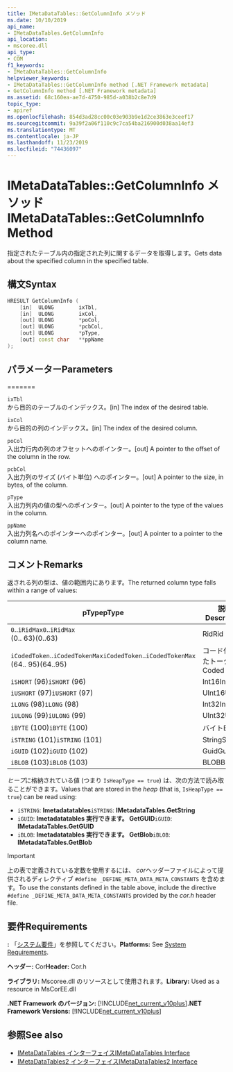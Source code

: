 ```yaml
---
title: IMetaDataTables::GetColumnInfo メソッド
ms.date: 10/10/2019
api_name:
- IMetaDataTables.GetColumnInfo
api_location:
- mscoree.dll
api_type:
- COM
f1_keywords:
- IMetaDataTables::GetColumnInfo
helpviewer_keywords:
- IMetaDataTables::GetColumnInfo method [.NET Framework metadata]
- GetColumnInfo method [.NET Framework metadata]
ms.assetid: 68c160ea-ae7d-4750-985d-a038b2c8e7d9
topic_type:
- apiref
ms.openlocfilehash: 854d3ad28cc00c03e903b9e1d2ce3863e3ceef17
ms.sourcegitcommit: 9a39f2a06f110c9c7ca54ba216900d038aa14ef3
ms.translationtype: MT
ms.contentlocale: ja-JP
ms.lasthandoff: 11/23/2019
ms.locfileid: "74436097"
---
```

# <a name="imetadatatablesgetcolumninfo-method"></a><span data-ttu-id="3bfbd-102">IMetaDataTables::GetColumnInfo メソッド</span><span class="sxs-lookup"><span data-stu-id="3bfbd-102">IMetaDataTables::GetColumnInfo Method</span></span>
<span data-ttu-id="3bfbd-103">指定されたテーブル内の指定された列に関するデータを取得します。</span><span class="sxs-lookup"><span data-stu-id="3bfbd-103">Gets data about the specified column in the specified table.</span></span>  
  
## <a name="syntax"></a><span data-ttu-id="3bfbd-104">構文</span><span class="sxs-lookup"><span data-stu-id="3bfbd-104">Syntax</span></span>  
  
```cpp  
HRESULT GetColumnInfo (   
    [in]  ULONG        ixTbl,  
    [in]  ULONG        ixCol,  
    [out] ULONG        *poCol,  
    [out] ULONG        *pcbCol,  
    [out] ULONG        *pType,  
    [out] const char   **ppName  
);  
```  
  
## <a name="parameters"></a><span data-ttu-id="3bfbd-105">パラメーター</span><span class="sxs-lookup"><span data-stu-id="3bfbd-105">Parameters</span></span>
=======

 `ixTbl`  
 <span data-ttu-id="3bfbd-106">から目的のテーブルのインデックス。</span><span class="sxs-lookup"><span data-stu-id="3bfbd-106">[in] The index of the desired table.</span></span>  
  
 `ixCol`  
 <span data-ttu-id="3bfbd-107">から目的の列のインデックス。</span><span class="sxs-lookup"><span data-stu-id="3bfbd-107">[in] The index of the desired column.</span></span>  
  
 `poCol`  
 <span data-ttu-id="3bfbd-108">入出力行内の列のオフセットへのポインター。</span><span class="sxs-lookup"><span data-stu-id="3bfbd-108">[out] A pointer to the offset of the column in the row.</span></span>  
  
 `pcbCol`  
 <span data-ttu-id="3bfbd-109">入出力列のサイズ (バイト単位) へのポインター。</span><span class="sxs-lookup"><span data-stu-id="3bfbd-109">[out] A pointer to the size, in bytes, of the column.</span></span>  
  
 `pType`  
 <span data-ttu-id="3bfbd-110">入出力列内の値の型へのポインター。</span><span class="sxs-lookup"><span data-stu-id="3bfbd-110">[out] A pointer to the type of the values in the column.</span></span>  
  
 `ppName`  
 <span data-ttu-id="3bfbd-111">入出力列名へのポインターへのポインター。</span><span class="sxs-lookup"><span data-stu-id="3bfbd-111">[out] A pointer to a pointer to the column name.</span></span>  
 
## <a name="remarks"></a><span data-ttu-id="3bfbd-112">コメント</span><span class="sxs-lookup"><span data-stu-id="3bfbd-112">Remarks</span></span>

<span data-ttu-id="3bfbd-113">返される列の型は、値の範囲内にあります。</span><span class="sxs-lookup"><span data-stu-id="3bfbd-113">The returned column type falls within a range of values:</span></span>

| <span data-ttu-id="3bfbd-114">pType</span><span class="sxs-lookup"><span data-stu-id="3bfbd-114">pType</span></span>                    | <span data-ttu-id="3bfbd-115">説明</span><span class="sxs-lookup"><span data-stu-id="3bfbd-115">Description</span></span>   | <span data-ttu-id="3bfbd-116">ヘルパー関数</span><span class="sxs-lookup"><span data-stu-id="3bfbd-116">Helper function</span></span>                   |
|--------------------------|---------------|-----------------------------------|
| <span data-ttu-id="3bfbd-117">`0`..`iRidMax`</span><span class="sxs-lookup"><span data-stu-id="3bfbd-117">`0`..`iRidMax`</span></span><br><span data-ttu-id="3bfbd-118">(0.. 63)</span><span class="sxs-lookup"><span data-stu-id="3bfbd-118">(0..63)</span></span>   | <span data-ttu-id="3bfbd-119">Rid</span><span class="sxs-lookup"><span data-stu-id="3bfbd-119">Rid</span></span>           | <span data-ttu-id="3bfbd-120">**IsRidType**</span><span class="sxs-lookup"><span data-stu-id="3bfbd-120">**IsRidType**</span></span><br><span data-ttu-id="3bfbd-121">**IsRidOrToken**</span><span class="sxs-lookup"><span data-stu-id="3bfbd-121">**IsRidOrToken**</span></span> |
| <span data-ttu-id="3bfbd-122">`iCodedToken`..`iCodedTokenMax`</span><span class="sxs-lookup"><span data-stu-id="3bfbd-122">`iCodedToken`..`iCodedTokenMax`</span></span><br><span data-ttu-id="3bfbd-123">(64.. 95)</span><span class="sxs-lookup"><span data-stu-id="3bfbd-123">(64..95)</span></span> | <span data-ttu-id="3bfbd-124">コード化されたトークン</span><span class="sxs-lookup"><span data-stu-id="3bfbd-124">Coded token</span></span> | <span data-ttu-id="3bfbd-125">**IsCodedTokenType**</span><span class="sxs-lookup"><span data-stu-id="3bfbd-125">**IsCodedTokenType**</span></span> <br><span data-ttu-id="3bfbd-126">**IsRidOrToken**</span><span class="sxs-lookup"><span data-stu-id="3bfbd-126">**IsRidOrToken**</span></span> |
| <span data-ttu-id="3bfbd-127">`iSHORT` (96)</span><span class="sxs-lookup"><span data-stu-id="3bfbd-127">`iSHORT` (96)</span></span>            | <span data-ttu-id="3bfbd-128">Int16</span><span class="sxs-lookup"><span data-stu-id="3bfbd-128">Int16</span></span>         | <span data-ttu-id="3bfbd-129">**IsFixedType**</span><span class="sxs-lookup"><span data-stu-id="3bfbd-129">**IsFixedType**</span></span>                   |
| <span data-ttu-id="3bfbd-130">`iUSHORT` (97)</span><span class="sxs-lookup"><span data-stu-id="3bfbd-130">`iUSHORT` (97)</span></span>           | <span data-ttu-id="3bfbd-131">UInt16</span><span class="sxs-lookup"><span data-stu-id="3bfbd-131">UInt16</span></span>        | <span data-ttu-id="3bfbd-132">**IsFixedType**</span><span class="sxs-lookup"><span data-stu-id="3bfbd-132">**IsFixedType**</span></span>                   |
| <span data-ttu-id="3bfbd-133">`iLONG` (98)</span><span class="sxs-lookup"><span data-stu-id="3bfbd-133">`iLONG` (98)</span></span>             | <span data-ttu-id="3bfbd-134">Int32</span><span class="sxs-lookup"><span data-stu-id="3bfbd-134">Int32</span></span>         | <span data-ttu-id="3bfbd-135">**IsFixedType**</span><span class="sxs-lookup"><span data-stu-id="3bfbd-135">**IsFixedType**</span></span>                   |
| <span data-ttu-id="3bfbd-136">`iULONG` (99)</span><span class="sxs-lookup"><span data-stu-id="3bfbd-136">`iULONG` (99)</span></span>            | <span data-ttu-id="3bfbd-137">UInt32</span><span class="sxs-lookup"><span data-stu-id="3bfbd-137">UInt32</span></span>        | <span data-ttu-id="3bfbd-138">**IsFixedType**</span><span class="sxs-lookup"><span data-stu-id="3bfbd-138">**IsFixedType**</span></span>                   |
| <span data-ttu-id="3bfbd-139">`iBYTE` (100)</span><span class="sxs-lookup"><span data-stu-id="3bfbd-139">`iBYTE` (100)</span></span>            | <span data-ttu-id="3bfbd-140">バイト</span><span class="sxs-lookup"><span data-stu-id="3bfbd-140">Byte</span></span>          | <span data-ttu-id="3bfbd-141">**IsFixedType**</span><span class="sxs-lookup"><span data-stu-id="3bfbd-141">**IsFixedType**</span></span>                   |
| <span data-ttu-id="3bfbd-142">`iSTRING` (101)</span><span class="sxs-lookup"><span data-stu-id="3bfbd-142">`iSTRING` (101)</span></span>          | <span data-ttu-id="3bfbd-143">String</span><span class="sxs-lookup"><span data-stu-id="3bfbd-143">String</span></span>        | <span data-ttu-id="3bfbd-144">**IsHeapType**</span><span class="sxs-lookup"><span data-stu-id="3bfbd-144">**IsHeapType**</span></span>                    |
| <span data-ttu-id="3bfbd-145">`iGUID` (102)</span><span class="sxs-lookup"><span data-stu-id="3bfbd-145">`iGUID` (102)</span></span>            | <span data-ttu-id="3bfbd-146">Guid</span><span class="sxs-lookup"><span data-stu-id="3bfbd-146">Guid</span></span>          | <span data-ttu-id="3bfbd-147">**IsHeapType**</span><span class="sxs-lookup"><span data-stu-id="3bfbd-147">**IsHeapType**</span></span>                    |
| <span data-ttu-id="3bfbd-148">`iBLOB` (103)</span><span class="sxs-lookup"><span data-stu-id="3bfbd-148">`iBLOB` (103)</span></span>            | <span data-ttu-id="3bfbd-149">BLOB</span><span class="sxs-lookup"><span data-stu-id="3bfbd-149">Blob</span></span>          | <span data-ttu-id="3bfbd-150">**IsHeapType**</span><span class="sxs-lookup"><span data-stu-id="3bfbd-150">**IsHeapType**</span></span>                    |

<span data-ttu-id="3bfbd-151">*ヒープ*に格納されている値 (つまり `IsHeapType == true`) は、次の方法で読み取ることができます。</span><span class="sxs-lookup"><span data-stu-id="3bfbd-151">Values that are stored in the *heap* (that is, `IsHeapType == true`) can be read using:</span></span>

- <span data-ttu-id="3bfbd-152">`iSTRING`: **Imetadatatables**</span><span class="sxs-lookup"><span data-stu-id="3bfbd-152">`iSTRING`: **IMetadataTables.GetString**</span></span>
- <span data-ttu-id="3bfbd-153">`iGUID`: **Imetadatatables 実行できます。 GetGUID**</span><span class="sxs-lookup"><span data-stu-id="3bfbd-153">`iGUID`: **IMetadataTables.GetGUID**</span></span>
- <span data-ttu-id="3bfbd-154">`iBLOB`: **Imetadatatables 実行できます。 GetBlob**</span><span class="sxs-lookup"><span data-stu-id="3bfbd-154">`iBLOB`: **IMetadataTables.GetBlob**</span></span>

> [!IMPORTANT]
> <span data-ttu-id="3bfbd-155">上の表で定義されている定数を使用するには、 *cor*ヘッダーファイルによって提供されるディレクティブ `#define _DEFINE_META_DATA_META_CONSTANTS` を含めます。</span><span class="sxs-lookup"><span data-stu-id="3bfbd-155">To use the constants defined in the table above, include the directive `#define _DEFINE_META_DATA_META_CONSTANTS` provided by the *cor.h* header file.</span></span>

## <a name="requirements"></a><span data-ttu-id="3bfbd-156">要件</span><span class="sxs-lookup"><span data-stu-id="3bfbd-156">Requirements</span></span>  
 <span data-ttu-id="3bfbd-157">**:** 「[システム要件](../../../../docs/framework/get-started/system-requirements.md)」を参照してください。</span><span class="sxs-lookup"><span data-stu-id="3bfbd-157">**Platforms:** See [System Requirements](../../../../docs/framework/get-started/system-requirements.md).</span></span>  
  
 <span data-ttu-id="3bfbd-158">**ヘッダー:** Cor</span><span class="sxs-lookup"><span data-stu-id="3bfbd-158">**Header:** Cor.h</span></span>  
  
 <span data-ttu-id="3bfbd-159">**ライブラリ:** Mscoree.dll のリソースとして使用されます。</span><span class="sxs-lookup"><span data-stu-id="3bfbd-159">**Library:** Used as a resource in MsCorEE.dll</span></span>  
  
 <span data-ttu-id="3bfbd-160">**.NET Framework のバージョン:** [!INCLUDE[net_current_v10plus](../../../../includes/net-current-v10plus-md.md)]</span><span class="sxs-lookup"><span data-stu-id="3bfbd-160">**.NET Framework Versions:** [!INCLUDE[net_current_v10plus](../../../../includes/net-current-v10plus-md.md)]</span></span>  
  
## <a name="see-also"></a><span data-ttu-id="3bfbd-161">参照</span><span class="sxs-lookup"><span data-stu-id="3bfbd-161">See also</span></span>

- [<span data-ttu-id="3bfbd-162">IMetaDataTables インターフェイス</span><span class="sxs-lookup"><span data-stu-id="3bfbd-162">IMetaDataTables Interface</span></span>](../../../../docs/framework/unmanaged-api/metadata/imetadatatables-interface.md)
- [<span data-ttu-id="3bfbd-163">IMetaDataTables2 インターフェイス</span><span class="sxs-lookup"><span data-stu-id="3bfbd-163">IMetaDataTables2 Interface</span></span>](../../../../docs/framework/unmanaged-api/metadata/imetadatatables2-interface.md)
